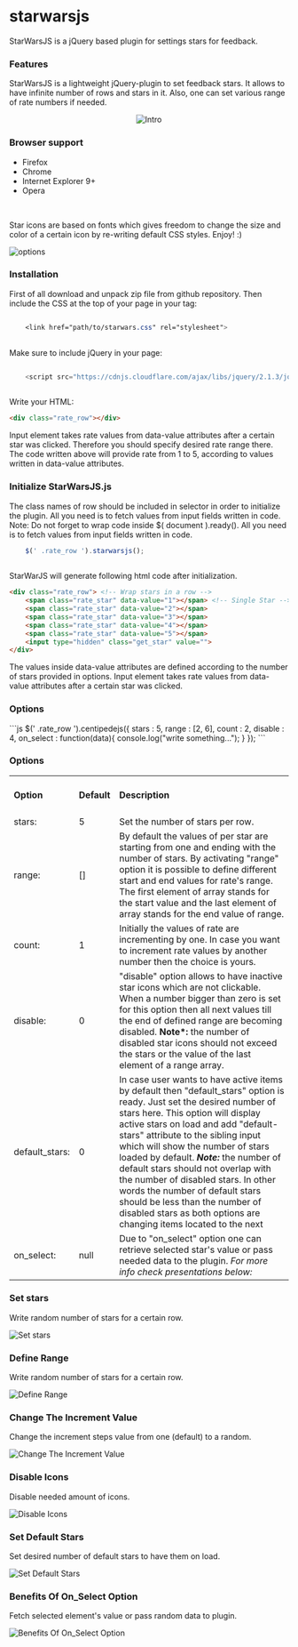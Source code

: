 # starwarsjs
StarWarsJS is a jQuery based plugin for settings stars for feedback. 

<section class="features">
            <h3>Features</h3>
            <p>
                StarWarsJS is a lightweight jQuery-plugin to set feedback stars.
                It allows to have infinite number of rows and stars in it.
                Also, one can set various range of rate numbers if needed. 
            </p> 
            <div>
                        <p style="text-align: center;">
<img src="https://cloud.githubusercontent.com/assets/2904795/18429852/be8d0efe-78e6-11e6-8aeb-3cc2ac8c9abe.gif" alt="Intro">
</p>
            </div>

            
<h3>Browser support</h3>
<div class="section_content">
<ul class="browser_support_list">
    <li><span>Firefox</span></li>
    <li><span>Chrome</span></li>
    <li><span>Internet Explorer 9+</span></li>
    <li><span>Opera</span></li>
</ul>
</div>
<br/>
<p>
Star icons are based on fonts which gives freedom to change the size and color of a certain icon by re-writing default CSS styles. Enjoy! :)
</p>
<img src="https://cloud.githubusercontent.com/assets/2904795/18431942/7591f7d2-78f0-11e6-85ff-dd0082b19777.gif" alt="options"/>
</section>

<section>
<h3>Installation</h3>

First of all download and unpack zip file from github repository. Then include the CSS at the top of your page in your tag:

```css

    <link href="path/to/starwars.css" rel="stylesheet">   
    
```

 Make sure to include jQuery in your page:

```js

    <script src="https://cdnjs.cloudflare.com/ajax/libs/jquery/2.1.3/jquery.min.js">    
    
```
Write your HTML:
``` html
<div class="rate_row"></div>
```
Input element takes rate values from data-value attributes after a certain star was clicked. Therefore you should specify desired rate range there. The code written above will provide rate from 1 to 5, according to values written in data-value attributes.

<h3>Initialize StarWarsJS.js</h3>
The class names of row should be included in selector in order to initialize the plugin. All you need is to fetch values from input fields written in code. Note: Do not forget to wrap code inside $( document ).ready(). All you need is to fetch values from input fields written in code.

```js
    $(' .rate_row ').starwarsjs();   
    
```
StarWarJS will generate following html code after initialization.
``` html
<div class="rate_row"> <!-- Wrap stars in a row -->
	<span class="rate_star" data-value="1"></span> <!-- Single Star -->
	<span class="rate_star" data-value="2"></span>
	<span class="rate_star" data-value="3"></span>
	<span class="rate_star" data-value="4"></span>
	<span class="rate_star" data-value="5"></span>
	<input type="hidden" class="get_star" value="">
</div> 
```
The values inside data-value attributes are defined according to the number of stars provided in options. Input element takes rate values from data-value attributes after a certain star was clicked.
                    
<h3>Options</h3>
```js
	$(' .rate_row ').centipedejs({
		stars :  5,
		range :  [2, 6],
		count :  2,
		disable :  4,
		on_select : function(data){ console.log("write something..."); }
	});
```

<h3>Options</h3>
<table class="options_list">
    <tr>
        <td><h4>Option</h4></td>
        <td><h4>Default</h4></td>
        <td><h4>Description</h4></td>
    </tr>
    <tr>
        <td>stars:</td>
        <td>5</td>
        <td>Set the number of stars per row. </td>
    </tr>
    <tr>
        <td>range:</td>
        <td>[]</td>
        <td class="value">By default the values of per star are starting from one and ending with the number of stars. By activating "range" option it is possible to define different start and end values for rate's range. The first element of array stands for the start value and the last element of array stands for the end value of range. </td>
    </tr>
    <tr>
        <td>count:</td>
        <td>1</td>
        <td>Initially the values of rate are incrementing by one. In case you want to increment rate values by another number then the choice is yours. </td>
    </tr>
    <tr>
        <td>disable:</td>
        <td>0</td>
        <td>"disable" option allows to have inactive star icons which are not clickable. When a number bigger than zero is set for this option then all next values till the end of defined range are becoming disabled. 
<b>Note*:</b> the number of disabled star icons should not exceed the stars or the value of the last element of a range array. </td>
    </tr>
    <tr>
        <td>default_stars:</td>
        <td>0</td>
        <td>In case user wants to have active items by default then "default_stars" option is ready. 
        Just set the desired number of stars here. This option will display active stars on load and add "default-stars" attribute to the sibling input which will show the number of stars loaded by default.
        <b><i>Note:</i></b> the number of default stars should not overlap with the number of disabled stars.
        In other words the number of default stars should be less than the number of disabled stars
        as both options are changing items located to the next </td>
    </tr>
    <tr>
    		<td>on_select:</td>
        	<td>null</td>
	    <td>
	    	Due to "on_select" option one can retrieve selected star's value or pass needed data to the plugin.
	    	<i>For more info check presentations below:</i>
	    </td>
    </tr>
</table>

<h3>Set stars</h3>
<p>Write random number of stars for a certain row.</p>
<img src="https://cloud.githubusercontent.com/assets/2904795/18433768/6829554a-78fa-11e6-937d-80d9d5b19b0c.gif" alt="Set stars">

<h3>Define Range</h3>
<p>Write random number of stars for a certain row.</p>
<img src="https://cloud.githubusercontent.com/assets/2904795/18433837/c6366ea2-78fa-11e6-8858-4fdfdd29638c.gif" alt="Define Range">

<h3>Change The Increment Value</h3>
<p>Change the increment steps value from one (default) to a random.</p>
<img src="https://cloud.githubusercontent.com/assets/2904795/18433880/ffd3d03c-78fa-11e6-889e-a0b6455a2891.gif" alt="Change The Increment Value">

<h3>Disable Icons</h3>
<p>Disable needed amount of icons.</p>
<img src="https://cloud.githubusercontent.com/assets/2904795/18433953/6e0c1dc0-78fb-11e6-850e-ee80e26c6a9f.gif" alt="Disable Icons">

<h3>Set Default Stars</h3>
<p>Set desired number of default stars to have them on load.</p>
<img src="https://cloud.githubusercontent.com/assets/2904795/18434022/b93e2568-78fb-11e6-9c54-ff42bdb6f36e.gif" alt="Set Default Stars">

<h3>Benefits Of On_Select Option</h3>
<p>Fetch selected element's value or pass random data to plugin.</p>
<img src="https://cloud.githubusercontent.com/assets/2904795/18435454/5e1ef528-7904-11e6-9541-906b11b345bd.gif" alt="Benefits Of On_Select Option">
</section>

